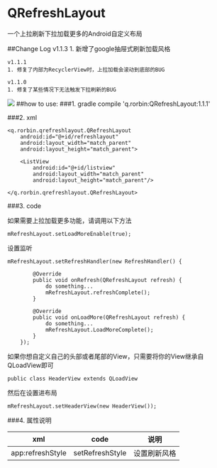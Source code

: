 # QRefreshLayout
一个上拉刷新下拉加载更多的Android自定义布局

##Change Log
    v1.1.3
    1. 新增了google抽屉式刷新加载风格

    v1.1.1
    1. 修复了内部为RecyclerView时，上拉加载会滚动到底部的BUG

    v1.1.0
    1. 修复了某些情况下无法触发下拉刷新的BUG
    


![](https://github.com/qstumn/QRefreshLayout/blob/master/demo.gif?raw=true)
##how to use:
###1. gradle
    compile 'q.rorbin:QRefreshLayout:1.1.1'  

###2. xml

    <q.rorbin.qrefreshlayout.QRefreshLayout
        android:id="@+id/refreshlayout"
        android:layout_width="match_parent"
        android:layout_height="match_parent">
        
        <ListView 
            android:id="@+id/listview"
            android:layout_width="match_parent"
            android:layout_height="match_parent"/>
            
    </q.rorbin.qrefreshlayout.QRefreshLayout>
    

###3. code
  
   如果需要上拉加载更多功能，请调用以下方法
  
  `mRefreshLayout.setLoadMoreEnable(true);`

   设置监听 
  
    mRefreshLayout.setRefreshHandler(new RefreshHandler() {
    
            @Override
            public void onRefresh(QRefreshLayout refresh) {
                do something...
                mRefreshLayout.refreshComplete();
            }
            
            @Override
            public void onLoadMore(QRefreshLayout refresh) {
                do something...
                mRefreshLayout.LoadMoreComplete();
            }
        });

  如果你想自定义自己的头部或者尾部的View，只需要将你的View继承自QLoadView即可
  
  `public class HeaderView extends QLoadView`
  
   然后在设置进布局
  
  `mRefreshLayout.setHeaderView(new HeaderView());`
 
 
 ###4. 属性说明
 
 xml | code | 说明
 --- | --- | ---
 app:refreshStyle | setRefreshStyle | 设置刷新风格

